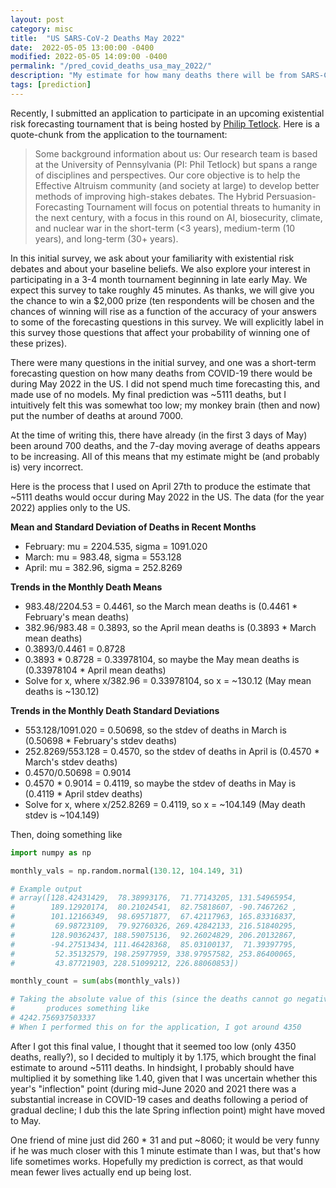 ```yaml
---
layout: post
category: misc
title:  "US SARS-CoV-2 Deaths May 2022"
date:  2022-05-05 13:00:00 -0400
modified: 2022-05-05 14:09:00 -0400
permalink: "/pred_covid_deaths_usa_may_2022/"
description: "My estimate for how many deaths there will be from SARS-CoV-2 during the month of May 2022."
tags: [prediction]
---
```


Recently, I submitted an application to participate in an upcoming existential risk forecasting tournament that is being hosted by [Philip Tetlock][tetlock]. Here is a quote-chunk from the application to the tournament:

> Some background information about us: Our research team is based at the University of Pennsylvania (PI: Phil Tetlock) but spans a range of disciplines and perspectives. Our core objective is to help the Effective Altruism community (and society at large) to develop better methods of improving high-stakes debates. The Hybrid Persuasion-Forecasting Tournament will focus on potential threats to humanity in the next century, with a focus in this round on AI, biosecurity, climate, and nuclear war in the short-term (<3 years), medium-term (10 years), and long-term (30+ years).
>
In this initial survey, we ask about your familiarity with existential risk debates and about your baseline beliefs. We also explore your interest in participating in a 3-4 month tournament beginning in late early May. We expect this survey to take roughly 45 minutes. As thanks, we will give you the chance to win a $2,000 prize (ten respondents will be chosen and the chances of winning will rise as a function of the accuracy of your answers to some of the forecasting questions in this survey. We will explicitly label in this survey those questions that affect your probability of winning one of these prizes).

There were many questions in the initial survey, and one was a short-term forecasting question on how many deaths from COVID-19 there would be during May 2022 in the US. I did not spend much time forecasting this, and made use of no models. My final prediction was ~5111 deaths, but I intuitively felt this was somewhat too low; my monkey brain (then and now) put the number of deaths at around 7000.

At the time of writing this, there have already (in the first 3 days of May) been around 700 deaths, and the 7-day moving average of deaths appears to be increasing. All of this means that my estimate might be (and probably is) very incorrect.

Here is the process that I used on April 27th to produce the estimate that ~5111 deaths would occur during May 2022 in the US. The data (for the year 2022) applies only to the US.

__Mean and Standard Deviation of Deaths in Recent Months__

- February: mu = 2204.535, sigma = 1091.020
- March: mu = 983.48, sigma = 553.128
- April: mu = 382.96, sigma = 252.8269

__Trends in the Monthly Death Means__

- 983.48/2204.53 = 0.4461, so the March mean deaths is (0.4461 * February's mean deaths)
- 382.96/983.48 = 0.3893, so the April mean deaths is (0.3893 * March mean deaths)
- 0.3893/0.4461 = 0.8728
- 0.3893 * 0.8728 = 0.33978104, so maybe the May mean deaths is (0.33978104 * April mean deaths)
- Solve for x, where x/382.96 = 0.33978104, so x = ~130.12 (May mean deaths is ~130.12)

__Trends in the Monthly Death Standard Deviations__

- 553.128/1091.020 = 0.50698, so the stdev of deaths in March is (0.50698 * February's stdev deaths)
- 252.8269/553.128 = 0.4570, so the stdev of deaths in April is (0.4570 * March's stdev deaths)
- 0.4570/0.50698 = 0.9014
- 0.4570 * 0.9014 = 0.4119, so maybe the stdev of deaths in May is (0.4119 * April stdev deaths)
- Solve for x, where x/252.8269 = 0.4119, so x = ~104.149 (May death stdev is ~104.149)

Then, doing something like

```python
import numpy as np

monthly_vals = np.random.normal(130.12, 104.149, 31)

# Example output
# array([128.42431429,  78.38993176,  71.77143205, 131.54965954,
#        189.12920174,  80.21024541,  82.75818607, -90.7467262 ,
#        101.12166349,  98.69571877,  67.42117963, 165.83316837,
#         69.98723109,  79.92760326, 269.42842133, 216.51840295,
#        128.90362437, 188.59075136,  92.26024829, 206.20132867,
#        -94.27513434, 111.46428368,  85.03100137,  71.39397795,
#         52.35132579, 198.25977959, 338.97957582, 253.86400065,
#         43.87721903, 228.51099212, 226.88060853])

monthly_count = sum(abs(monthly_vals))

# Taking the absolute value of this (since the deaths cannot go negative)
#       produces something like
# 4242.756937503337
# When I performed this on for the application, I got around 4350
```

After I got this final value, I thought that it seemed too low (only 4350 deaths, really?), so I decided to multiply it by 1.175, which brought the final estimate to around ~5111 deaths. In hindsight, I probably should have multiplied it by something like 1.40, given that I was uncertain whether this year's "inflection" point (during mid-June 2020 and 2021 there was a substantial increase in COVID-19 cases and deaths following a period of gradual decline; I dub this the late Spring inflection point) might have moved to May.

One friend of mine just did 260 * 31 and put ~8060; it would be very funny if he was much closer with this 1 minute estimate than I was, but that's how life sometimes works. Hopefully my prediction is correct, as that would mean fewer lives actually end up being lost.

[tetlock]: https://en.wikipedia.org/wiki/Philip_E._Tetlock "https://en.wikipedia.org/wiki/Philip_E._Tetlock"

[cdc]: https://covid.cdc.gov/covid-data-tracker/#trends_dailydeaths "https://covid.cdc.gov/covid-data-tracker/#trends_dailydeaths"

